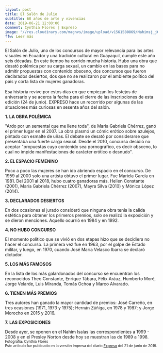```yaml
---
layout: post
title: El Salón de Julio
subtitle: 60 años de arte y vivencias
date: 2019-06-21 12:00:00
comment: Cynthia Flores | Expreso
image: "//res.cloudinary.com/magnvs/image/upload/v1561580869/Nahimsj_j6majm.jpg"
ffw: Leer más
---
```

El Salón de Julio, uno de los concursos de mayor relevancia para las artes visuales en Ecuador y una tradición cultural en Guayaquil, cumple este año seis décadas. En este tiempo ha corrido mucha historia. Hubo una obra que desató polémica por su carga sexual, un cambio en las bases para no admitir propuestas con contenido obsceno, dos concursos que fueron declarados desiertos, dos que no se realizaron por el ambiente político del país y corta lista de mujeres ganadoras. <br /> <br/>Esa historia revive por estos días en que empiezan los festejos de aniversario y se acerca la fecha para el cierre de las inscripciones de esta edición (24 de junio). EXPRESO hace un recorrido por algunas de las situaciones más curiosas en sesenta años del salón.  

**1. LA OBRA POLÉMICA**  


"Ardo por un semental que me llene toda", de María Gabriela Chérrez, ganó el primer lugar en el 2007. La obra plasmó un cómic erótico sobre azulejos, pintado con esmalte de uñas. El debate se desató por considerarse que presentaba una fuerte carga sexual. Desde el 2010, concurso decidió no aceptar "propuestas cuyo contenido sea pornográfico, es decir obsceno, lo cual no impide manifestaciones de carácter erótico o desnudo".  

**2. EL ESPACIO FEMENINO**  


Poco a poco las mujeres se han ido abriendo espacio en el concurso. De 1959 al 2000 solo una artista obtuvo el primer lugar. Fue Mariela García en 1981. Del 2001 al 2018, hubo cuatro ganadoras más. Hellen Constante (2001), María Gabriela Chérrez (2007), Mayra Silva (2010) y Mónica López (2014).  

**3. DECLARADOS DESIERTOS**  


En dos ocasiones el jurado consideró que ninguna obra tenía la calida estética para obtener los primeros premios, solo se realizó la exposición y se dieron menciones. Aquello ocurrió en 1984 y en 1992.  

**4. NO HUBO CONCURSO**  


El momento político que se vivió en dos etapas hizo que se decidiera no hacer el concurso. La primera vez fue en 1963, por el golpe de Estado militar, y luego, en 1970, cuando José María Velasco Ibarra se declaró dictador.  

**5. LOS MÁS FAMOSOS**  


En la lista de los más galardonados del concurso se encuentran los reconocidos Theo Constante, Enrique Tábara, Félix Aráuz, Humberto Moré, Jorge Velarde, Luis Miranda, Tomás Ochoa y Marco Alvarado.  

**6. TIENEN MÁS PREMIOS**  


Tres autores han ganado la mayor cantidad de premios: José Carreño, en tres ocasiones (1971, 1973 y 1975); Hernán Zúñiga, en 1978 y 1987; y Jorge Morocho en 2015 y 2016.  

**7. LAS EXPOSICIONES**  


Desde ayer, se xponen en el Nahim Isaías las correspondientes a 1999 - 2008 y en el Presley Norton desde hoy se muestran las de 1989 a 1998.
<small>Fotografía: Cynthia Flores<br />Este artículo fue publicado en la versión impresa del diario [Expreso](//www.expreso.ec) del 21 de junio de 2019.</small>
